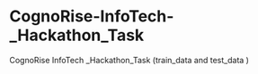 # CognoRise-InfoTech-_Hackathon_Task
CognoRise InfoTech _Hackathon_Task (train_data and test_data  )
